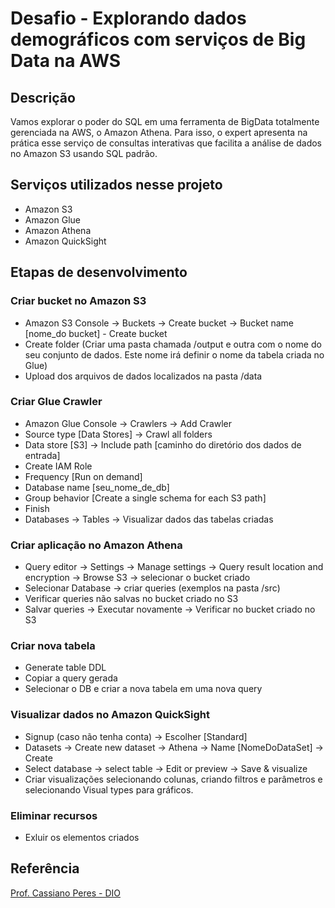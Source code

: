 # **Desafio - Explorando dados demográficos com serviços de Big Data na AWS**

## **Descrição**
Vamos explorar o poder do SQL em uma ferramenta de BigData totalmente gerenciada na AWS, o Amazon Athena. Para isso, o expert apresenta na prática esse serviço de consultas interativas que facilita a análise de dados no Amazon S3 usando SQL padrão.

## **Serviços utilizados nesse projeto**
- Amazon S3
- Amazon Glue
- Amazon Athena
- Amazon QuickSight

## **Etapas de desenvolvimento**
### **Criar bucket no Amazon S3**
- Amazon S3 Console -> Buckets -> Create bucket -> Bucket name [nome_do bucket] - Create bucket
- Create folder (Criar uma pasta chamada /output e outra com o nome do seu conjunto de dados. Este nome irá definir o nome da tabela criada no Glue)
- Upload dos arquivos de dados localizados na pasta /data

### **Criar Glue Crawler** 
- Amazon Glue Console -> Crawlers -> Add Crawler
- Source type [Data Stores] -> Crawl all folders
- Data store [S3] -> Include path [caminho do diretório dos dados de entrada]
- Create IAM Role
- Frequency [Run on demand]
- Database name [seu_nome_de_db]
- Group behavior [Create a single schema for each S3 path]
- Finish
- Databases -> Tables -> Visualizar dados das tabelas criadas

### **Criar aplicação no Amazon Athena**
- Query editor -> Settings -> Manage settings -> Query result location and encryption -> Browse S3 -> selecionar o bucket criado
- Selecionar Database -> criar queries (exemplos na pasta /src)
- Verificar queries não salvas no bucket criado no S3
- Salvar queries -> Executar novamente -> Verificar no bucket criado no S3

### **Criar nova tabela**
- Generate table DDL
- Copiar a query gerada
- Selecionar o DB e criar a nova tabela em uma nova query

### **Visualizar dados no Amazon QuickSight**
- Signup (caso não tenha conta) -> Escolher [Standard]
- Datasets -> Create new dataset -> Athena -> Name [NomeDoDataSet] -> Create
- Select database -> select table -> Edit or preview -> Save & visualize
- Criar visualizações selecionando colunas, criando filtros e parâmetros e selecionando Visual types para gráficos.

### **Eliminar recursos**
- Exluir os elementos criados


## **Referência**
[Prof. Cassiano Peres - DIO](https://github.com/cassianobrexbit/dio-live-athena)
